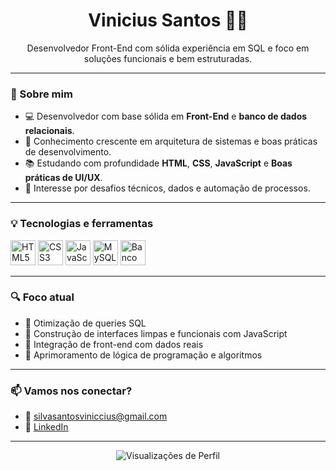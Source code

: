 

<h1 align="center">Vinicius Santos 👨‍💻</h1>
<p align="center">
  Desenvolvedor Front-End com sólida experiência em SQL e foco em soluções funcionais e bem estruturadas.
</p>

---

### 🧠 Sobre mim

- 💻 Desenvolvedor com base sólida em **Front-End** e **banco de dados relacionais**.
- 🧱 Conhecimento crescente em arquitetura de sistemas e boas práticas de desenvolvimento.
- 📚 Estudando com profundidade **HTML**, **CSS**, **JavaScript** e **Boas práticas de UI/UX**.
- 🧠 Interesse por desafios técnicos, dados e automação de processos.

---

### 💡 Tecnologias e ferramentas

<p align="left">
  <img src="https://cdn.jsdelivr.net/gh/devicons/devicon/icons/html5/html5-original.svg" width="40" alt="HTML5" />
  <img src="https://cdn.jsdelivr.net/gh/devicons/devicon/icons/css3/css3-original.svg" width="40" alt="CSS3" />
  <img src="https://cdn.jsdelivr.net/gh/devicons/devicon/icons/javascript/javascript-original.svg" width="40" alt="JavaScript" />
  <img src="https://cdn.jsdelivr.net/gh/devicons/devicon/icons/mysql/mysql-original.svg" width="40" alt="MySQL" />
 <img src="https://img.icons8.com/ios-filled/50/ffffff/database.png" width="40" alt="Banco de Dados Branco" />
</p>




---

### 🔍 Foco atual

- 📌 Otimização de queries SQL 
- 📌 Construção de interfaces limpas e funcionais com JavaScript
- 📌 Integração de front-end com dados reais
- 📌 Aprimoramento de lógica de programação e algoritmos
<!-- 
---

### 📂 Projetos em destaque

🔹 [Nome do Projeto com SQL avançado](https://github.com/seuusuario/projeto-sql)  
Query complexa, uso de joins, subqueries e performance otimizada com índices.

🔹 [Painel interativo em JavaScript](https://github.com/seuusuario/projeto-front)  
Dashboard visual com filtros, consumo de dados dinâmico, frontend interativo.

🔹 [CRUD completo com MySQL + JS](https://github.com/seuusuario/crud-simples)  
Aplicação integrando banco de dados relacional e manipulação no front.

> Dica: Coloque pelo menos 2 projetos com foco em SQL, mesmo que seja back-end puro.
 -->
---

### 📫 Vamos nos conectar?

- 📧 [silvasantosviniccius@gmail.com](mailto:silvasantosviniccius@gmail.com)  
- 💼 [LinkedIn](https://www.linkedin.com/in/vinicius-santos-b372081b2)  

---

<p align="center">
  <img src="https://komarev.com/ghpvc/?username=seuusuario&style=flat-square&color=blue" alt="Visualizações de Perfil"/>
</p>
